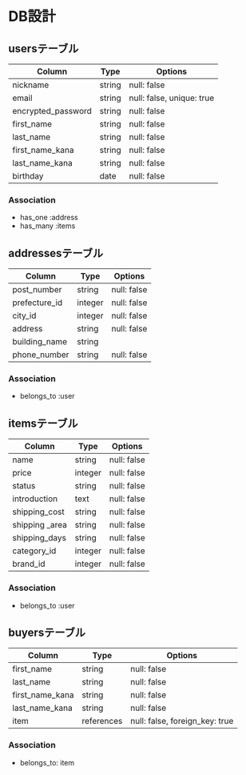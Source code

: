 # DB設計

## usersテーブル

| Column             | Type             | Options                        |
|--------------------|------------------|--------------------------------|
| nickname           | string           | null: false                    |
| email              | string           | null: false, unique: true      |
| encrypted_password | string           | null: false                    |
| first_name         | string           | null: false                    |
| last_name          | string           | null: false                    |
| first_name_kana    | string           | null: false                    |
| last_name_kana     | string           | null: false                    |
| birthday           | date             | null: false                    |

### Association

- has_one :address
- has_many :items

## addressesテーブル

| Column           | Type              | Options                          |
|------------------|-------------------|----------------------------------|
| post_number      | string            | null: false                      |
| prefecture_id    | integer           | null: false                      |
| city_id          | integer           | null: false                      |
| address          | string            | null: false                      |
| building_name    | string            |                                  |
| phone_number     | string            | null: false                      |

### Association

- belongs_to :user

## itemsテーブル

| Column           | Type              | Options                          |
|------------------|-------------------|----------------------------------|
| name             | string            | null: false                      |
| price            | integer           | null: false                      |
| status           | string            | null: false                      |
| introduction     | text              | null: false                      |
| shipping_cost    | string            | null: false                      |
| shipping _area   | string            | null: false                      |
| shipping_days    | string            | null: false                      |
| category_id      | integer           | null: false                      |
| brand_id         | integer           | null: false                      |

### Association

- belongs_to :user

## buyersテーブル

| Column           | Type              | Options                          |
|------------------|-------------------|----------------------------------|
| first_name       | string            | null: false                      |
| last_name        | string            | null: false                      |
| first_name_kana  | string            | null: false                      |
| last_name_kana   | string            | null: false                      |
| item             | references        | null: false, foreign_key: true   |

### Association

- belongs_to: item
